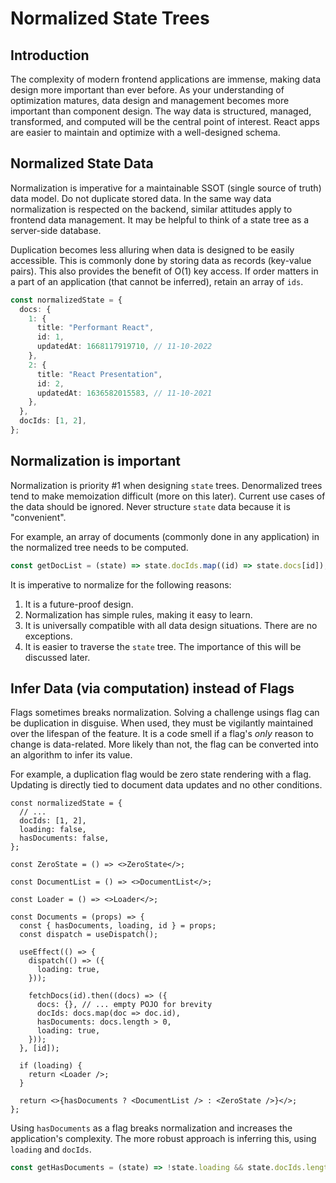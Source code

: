 # Normalized State Trees

## Introduction

The complexity of modern frontend applications are immense, making data design more important than ever before. As your understanding of optimization matures, data design and management becomes more important than component design. The way data is structured, managed, transformed, and computed will be the central point of interest. React apps are easier to maintain and optimize with a well-designed schema.

## Normalized State Data

Normalization is imperative for a maintainable SSOT (single source of truth) data model. Do not duplicate stored data. In the same way data normalization is respected on the backend, similar attitudes apply to frontend data management. It may be helpful to think of a state tree as a server-side database.

Duplication becomes less alluring when data is designed to be easily accessible. This is commonly done by storing data as records (key-value pairs). This also provides the benefit of O(1) key access. If order matters in a part of an application (that cannot be inferred), retain an array of `ids`.

```typescript
const normalizedState = {
  docs: {
    1: {
      title: "Performant React",
      id: 1,
      updatedAt: 1668117919710, // 11-10-2022
    },
    2: {
      title: "React Presentation",
      id: 2,
      updatedAt: 1636582015583, // 11-10-2021
    },
  },
  docIds: [1, 2],
};
```

## Normalization is important

Normalization is priority #1 when designing `state` trees. Denormalized trees tend to make memoization difficult (more on this later). Current use cases of the data should be ignored. Never structure `state` data because it is "convenient".

For example, an array of documents (commonly done in any application) in the normalized tree needs to be computed.

```typescript
const getDocList = (state) => state.docIds.map((id) => state.docs[id]);
```

It is imperative to normalize for the following reasons:

1. It is a future-proof design.
2. Normalization has simple rules, making it easy to learn.
3. It is universally compatible with all data design situations. There are no exceptions.
4. It is easier to traverse the `state` tree. The importance of this will be discussed later.

## Infer Data (via computation) instead of Flags

Flags sometimes breaks normalization. Solving a challenge usings flag can be duplication in disguise. When used, they must be vigilantly maintained over the lifespan of the feature. It is a code smell if a flag's _only_ reason to change is data-related. More likely than not, the flag can be converted into an algorithm to infer its value.

For example, a duplication flag would be zero state rendering with a flag. Updating is directly tied to document data updates and no other conditions.

```tsx
const normalizedState = {
  // ...
  docIds: [1, 2],
  loading: false,
  hasDocuments: false,
};

const ZeroState = () => <>ZeroState</>;

const DocumentList = () => <>DocumentList</>;

const Loader = () => <>Loader</>;

const Documents = (props) => {
  const { hasDocuments, loading, id } = props;
  const dispatch = useDispatch();

  useEffect(() => {
    dispatch(() => ({
      loading: true,
    }));

    fetchDocs(id).then((docs) => ({
      docs: {}, // ... empty POJO for brevity
      docIds: docs.map(doc => doc.id),
      hasDocuments: docs.length > 0,
      loading: true,
    }));
  }, [id]);

  if (loading) {
    return <Loader />;
  }

  return <>{hasDocuments ? <DocumentList /> : <ZeroState />}</>;
};
```

Using `hasDocuments` as a flag breaks normalization and increases the application's complexity. The more robust approach is inferring this, using `loading` and `docIds`.

```typescript
const getHasDocuments = (state) => !state.loading && state.docIds.length > 0
```
